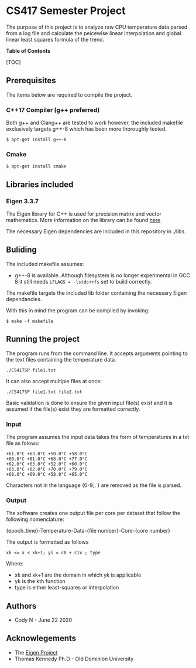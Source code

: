 
# CS417 Semester Project

The purpose of this project is to analyze raw CPU temperature data parsed from a log file and calculate the peicewise linear interpolation and global linear least squares formula of the trend.

**Table of Contents**

[TOC]

## Prerequisites
The items below are required to compile the project.

### C++17 Compiler (g++ preferred)
Both g++ and Clang++ are tested to work however, the included makefile exclusively targets g++-8 which has been more thoroughly tested.

`$ apt-get install g++-8`

### Cmake 

`$ apt-get install cmake`

## Libraries included

### Eigen 3.3.7
The Eigen library for C++ is used for precision matrix and vector mathematics. More information on the library can be found [here](http://eigen.tuxfamily.org/index.php?title=Main_Page "here")

The necessary Eigen dependencies are included in this repository in ./libs.

## Buliding
The included makefile assumes:
- g++-8 is available.
	Although filesystem is no longer experimental in GCC 8 it still needs `LFLAGS = -lstdc++fs` set to build correctly.

The makefile targets the included lib folder containing the necessary Eigen dependancies.

With this in mind the program can be compiled by invoking:

`$ make -f makefile`

## Running the project
The program runs from the command line. It accepts arguments pointing to the text files containing the temperature data.

`./CS417SP file1.txt`

It can also accept multiple files at once:

`./CS417SP file1.txt file2.txt`

Basic validation is done to ensure the given input file(s) exist and it is assumed if the file(s) exist they are formatted correctly.

### Input

The program assumes the input data takes the form of temperatures in a txt file as folows:

    +61.0°C +63.0°C +50.0°C +58.0°C
    +80.0°C +81.0°C +68.0°C +77.0°C
    +62.0°C +63.0°C +52.0°C +60.0°C
    +83.0°C +82.0°C +70.0°C +79.0°C
    +68.0°C +69.0°C +58.0°C +65.0°C

Characters not in the language {0-9;. } are removed as the file is parsed.

### Output

The software creates one output file per core per dataset that follow the following nomenclature:

{epoch_time}-Temperature-Data-{file number}-Core-{core number}

The output is formatted as follows

`xk <= x < xk+1; yi = c0 + c1x ; type`

Where:
- xk and xk+1 are the domain in which yk is applicable
- yk is the kth function
- type is either least-squares or interpolation

## Authors
- Cody N - June 22 2020

## Acknowlegements
- The [Eigen Project](http://eigen.tuxfamily.org/index.php?title=Main_Page "Eigen Project")
-  Thomas Kennedy Ph.D - Old Dominion University
